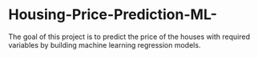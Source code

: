 # Housing-Price-Prediction-ML-
The goal of this project is to predict the price of the houses with required variables  by building machine learning regression models. 

